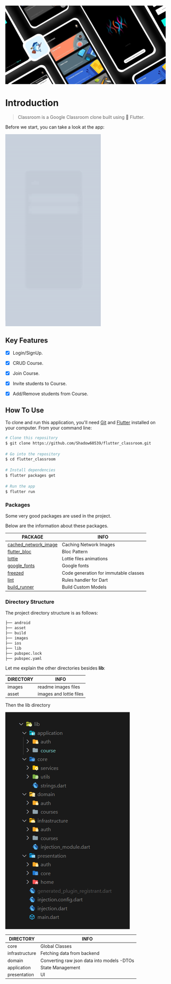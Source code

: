 
![Cover](images/cover.png)

# Introduction

> Classroom is a Google Classroom clone built using 💙 Flutter.

Before we start, you can take a look at the app:

![Output sample](images/demo.gif)

## Key Features

- [x] Login/SignUp.
- [x] CRUD Course.
- [x] Join Course.
- [x] Invite students to Course.
- [x] Add/Remove students from Course.


## How To Use

To clone and run this application, you'll need [Git](https://git-scm.com) and [Flutter](https://flutter.dev/docs/get-started/install) installed on your computer. From your command line:

```bash
# Clone this repository
$ git clone https://github.com/Shadow60539/flutter_classroom.git

# Go into the repository
$ cd flutter_classroom

# Install dependencies
$ flutter packages get

# Run the app
$ flutter run
```


### Packages


Some very good packages are used in the project.


Below are the information about these packages.


PACKAGE | INFO
---|---
[cached_network_image](https://pub.flutter-io.cn/packages/cached_network_image) | Caching Network Images
[flutter_bloc](https://pub.flutter-io.cn/packages/flutter_bloc) | Bloc Pattern
[lottie](https://pub.flutter-io.cn/packages/lottie) | Lottie files animations
[google_fonts](https://pub.flutter-io.cn/packages/google_fonts) | Google fonts 
[freezed](https://pub.flutter-io.cn/packages/freezed) | Code generation for immutable classes
[lint](https://pub.flutter-io.cn/packages/lint) | Rules handler for Dart
[build_runner](https://pub.flutter-io.cn/packages/build_runner) | Build Custom Models

### Directory Structure

The project directory structure is as follows:

```
├── android
├── asset
├── build
├── images
├── ios
├── lib
├── pubspec.lock
├── pubspec.yaml

```


Let me explain the other directories besides **lib**:

DIRECTORY | INFO
---|---
images | readme images files
asset | images and lottie files

Then the lib directory


![lib](images/lib.png)



DIRECTORY | INFO
---|---
core | Global Classes
infrastructure | Fetching data from backend
domain | Converting raw json data into models -DTOs
application | State Management 
presentation | UI

